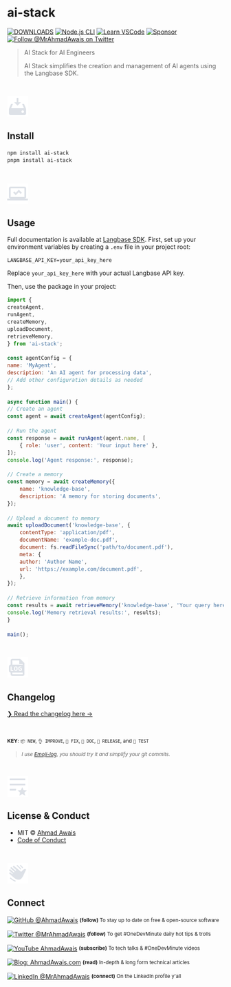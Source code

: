 # ai-stack

[![DOWNLOADS](https://img.shields.io/npm/dt/ai-stack?label=DOWNLOADS%20%20❯&colorA=6A788D&colorB=6A788D&style=flat)](https://www.npmjs.com/package/ai-stack) [![Node.js CLI](https://img.shields.io/badge/-NodeCLI.com-gray.svg?colorB=6A788D&style=flat)](https://NodeCLI.com/?utm_source=FOSS) [![Learn VSCode](https://img.shields.io/badge/-VSCODE.pro-gray.svg?colorB=6A788D&style=flat)](https://VSCode.pro/?utm_source=FOSS) [![Sponsor](https://img.shields.io/badge/-Sponsor-gray.svg?colorB=6A788D&style=flat)](https://github.com/ahmadawais/sponsor?utm_source=FOSS)
[![Follow @MrAhmadAwais on Twitter](https://img.shields.io/badge/FOLLOW%20@MRAHMADAWAIS%20%E2%86%92-gray.svg?colorA=6A788D&colorB=6A788D&style=flat)](https://twitter.com/mrahmadawais/)

> AI Stack for AI Engineers
>
> AI Stack simplifies the creation and management of AI agents using the Langbase SDK.


<br>

[![📟](https://raw.githubusercontent.com/ahmadawais/stuff/master/images/git/install.png)](./../../)

## Install

```sh
npm install ai-stack
pnpm install ai-stack
```

<br>

[![⚙️](https://raw.githubusercontent.com/ahmadawais/stuff/master/images/git/usage.png)](./../../)

## Usage

Full documentation is available at [Langbase SDK](https://langbase.com/docs/sdk).
First, set up your environment variables by creating a `.env` file in your project root:

```shell
LANGBASE_API_KEY=your_api_key_here
```

Replace `your_api_key_here` with your actual Langbase API key.

Then, use the package in your project:

```javascript
import {
createAgent,
runAgent,
createMemory,
uploadDocument,
retrieveMemory,
} from 'ai-stack';

const agentConfig = {
name: 'MyAgent',
description: 'An AI agent for processing data',
// Add other configuration details as needed
};

async function main() {
// Create an agent
const agent = await createAgent(agentConfig);

// Run the agent
const response = await runAgent(agent.name, [
	{ role: 'user', content: 'Your input here' },
]);
console.log('Agent response:', response);

// Create a memory
const memory = await createMemory({
	name: 'knowledge-base',
	description: 'A memory for storing documents',
});

// Upload a document to memory
await uploadDocument('knowledge-base', {
	contentType: 'application/pdf',
	documentName: 'example-doc.pdf',
	document: fs.readFileSync('path/to/document.pdf'),
	meta: {
	author: 'Author Name',
	url: 'https://example.com/document.pdf',
	},
});

// Retrieve information from memory
const results = await retrieveMemory('knowledge-base', 'Your query here');
console.log('Memory retrieval results:', results);
}

main();
```

<br>

[![📝](https://raw.githubusercontent.com/ahmadawais/stuff/master/images/git/log.png)](changelog.md)

## Changelog

[❯ Read the changelog here →](changelog.md)

<br>

<small>**KEY**: `📦 NEW`, `👌 IMPROVE`, `🐛 FIX`, `📖 DOC`, `🚀 RELEASE`, and `🤖 TEST`

> _I use [Emoji-log](https://github.com/ahmadawais/Emoji-Log), you should try it and simplify your git commits._

</small>

<br>

[![📃](https://raw.githubusercontent.com/ahmadawais/stuff/master/images/git/license.png)](./../../)

## License & Conduct

- MIT © [Ahmad Awais](https://twitter.com/MrAhmadAwais/)
- [Code of Conduct](code-of-conduct.md)

<br>

[![🙌](https://raw.githubusercontent.com/ahmadawais/stuff/master/images/git/connect.png)](./../../)

## Connect

<div align="left">
    <p><a href="https://github.com/ahmadawais"><img alt="GitHub @AhmadAwais" align="center" src="https://img.shields.io/badge/GITHUB-gray.svg?colorB=6cc644&style=flat" /></a>&nbsp;<small><strong>(follow)</strong> To stay up to date on free & open-source software</small></p>
    <p><a href="https://twitter.com/MrAhmadAwais/"><img alt="Twitter @MrAhmadAwais" align="center" src="https://img.shields.io/badge/TWITTER-gray.svg?colorB=1da1f2&style=flat" /></a>&nbsp;<small><strong>(follow)</strong> To get #OneDevMinute daily hot tips & trolls</small></p>
    <p><a href="https://www.youtube.com/AhmadAwais"><img alt="YouTube AhmadAwais" align="center" src="https://img.shields.io/badge/YOUTUBE-gray.svg?colorB=ff0000&style=flat" /></a>&nbsp;<small><strong>(subscribe)</strong> To tech talks & #OneDevMinute videos</small></p>
    <p><a href="https://AhmadAwais.com/"><img alt="Blog: AhmadAwais.com" align="center" src="https://img.shields.io/badge/MY%20BLOG-gray.svg?colorB=4D2AFF&style=flat" /></a>&nbsp;<small><strong>(read)</strong> In-depth & long form technical articles</small></p>
    <p><a href="https://www.linkedin.com/in/MrAhmadAwais/"><img alt="LinkedIn @MrAhmadAwais" align="center" src="https://img.shields.io/badge/LINKEDIN-gray.svg?colorB=0077b5&style=flat" /></a>&nbsp;<small><strong>(connect)</strong> On the LinkedIn profile y'all</small></p>
</div>



[n]: https://NodeCLI.com?utm_source=github&utm_medium=referral&utm_campaign=ahmadawais/cli-meow-help
